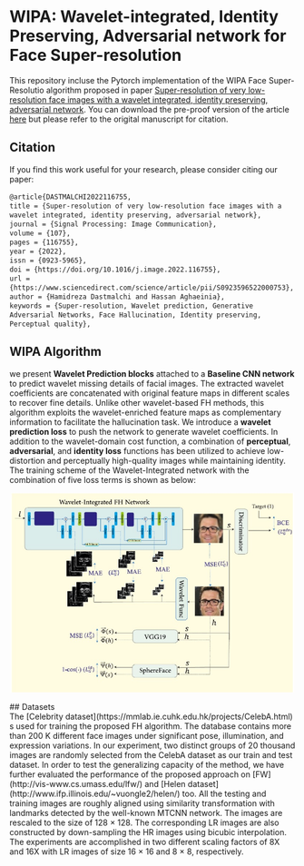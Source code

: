# WIPA: Wavelet-integrated, Identity Preserving, Adversarial network for Face Super-resolution
This repository incluse the Pytorch implementation of the WIPA Face Super-Resolutio algorithm proposed in paper [Super-resolution of very low-resolution face images with a wavelet integrated, identity preserving, adversarial network](https://www.sciencedirect.com/science/article/abs/pii/S0923596522000753?dgcid=coauthor).
You can download the pre-proof version of the article [here](https://drive.google.com/file/d/1GHWiCcScPF1PK4xozoRf-88Rytom-kvl/view?usp=sharing) but  please refer to the origital manuscript for citation.
## Citation
If you find this work useful for your research, please consider citing our paper:
```
@article{DASTMALCHI2022116755,
title = {Super-resolution of very low-resolution face images with a wavelet integrated, identity preserving, adversarial network},
journal = {Signal Processing: Image Communication},
volume = {107},
pages = {116755},
year = {2022},
issn = {0923-5965},
doi = {https://doi.org/10.1016/j.image.2022.116755},
url = {https://www.sciencedirect.com/science/article/pii/S0923596522000753},
author = {Hamidreza Dastmalchi and Hassan Aghaeinia},
keywords = {Super-resolution, Wavelet prediction, Generative Adversarial Networks, Face Hallucination, Identity preserving, Perceptual quality},
```
## WIPA Algorithm
we present **Wavelet
Prediction blocks** attached to a **Baseline CNN network** to predict wavelet missing details of facial images. The
extracted wavelet coefficients are concatenated with original feature maps in different scales to recover fine
details. Unlike other wavelet-based FH methods, this algorithm exploits the wavelet-enriched feature maps as
complementary information to facilitate the hallucination task. We introduce a **wavelet prediction loss** to push
the network to generate wavelet coefficients. In addition to the wavelet-domain cost function, a combination of
**perceptual**, **adversarial**, and **identity loss** functions has been utilized to achieve low-distortion and perceptually
high-quality images while maintaining identity. The training scheme of the Wavelet-Integrated network with the combination of five loss terms is shown as below:
<p align="center">
  <img width="500" src="./block-diagram/WIPA-Training-Scheme.jpg">
</p>
## Datasets
<br/> The [Celebrity dataset](https://mmlab.ie.cuhk.edu.hk/projects/CelebA.html) s used for training the proposed FH algorithm. The database contains more than 200 K different face images under significant pose, illumination, and expression variations. In our experiment, two distinct groups of 20 thousand images are randomly selected from the CelebA dataset as our train and test dataset. In order to test the generalizing capacity of the method, we have further evaluated the performance of the proposed approach on [FW](http://vis-www.cs.umass.edu/lfw/) and [Helen dataset](http://www.ifp.illinois.edu/~vuongle2/helen/) too. All the testing and training images are roughly aligned using similarity transformation with landmarks detected by the well-known MTCNN network. The images are rescaled to the size of 128 × 128. The corresponding LR images are also constructed by down-sampling the HR images using bicubic interpolation. The experiments are accomplished in two different scaling factors of 8X and 16X with LR images of size 16 × 16 and 8 × 8, respectively.
